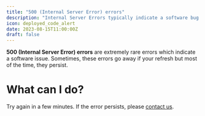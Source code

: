 ```yaml
---
title: "500 (Internal Server Error) errors"
description: "Internal Server Errors typically indicate a software bug."
icon: deployed_code_alert
date: 2023-08-15T11:00:00Z
draft: false
---
```

**500 (Internal Server Error) errors** are extremely rare errors which indicate a software issue. Sometimes, these errors go away if your refresh but most of the time, they persist.

# What can I do?
Try again in a few minutes. If the error persists, please <a href="https://wikiforge.github.io/contact-us">contact us</a>.